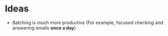 # Ideas

- Batching is much more productive (For example, focused checking and answering emails **once a day**)
